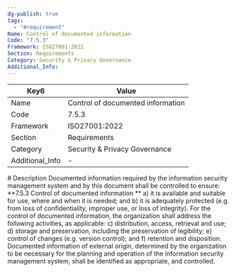 ```yaml
---
dg-publish: true
tags:
  - "#requirement"
Name: Control of documented information
Code: "7.5.3"
Framework: ISO27001:2022
Section: Requirements
Category: Security & Privacy Governance
Additional_Info: 
---
```


<div><table class="dataview table-view-table"><thead class="table-view-thead"><tr class="table-view-tr-header"><th class="table-view-th"><span>Key</span><span class="dataview small-text">6</span></th><th class="table-view-th"><span>Value</span></th></tr></thead><tbody class="table-view-tbody"><tr><td><span>Name</span></td><td><span>Control of documented information</span></td></tr><tr><td><span>Code</span></td><td><span>7.5.3</span></td></tr><tr><td><span>Framework</span></td><td><span>ISO27001:2022</span></td></tr><tr><td><span>Section</span></td><td><span>Requirements</span></td></tr><tr><td><span>Category</span></td><td><span>Security &amp; Privacy Governance</span></td></tr><tr><td><span>Additional_Info</span></td><td><span>-</span></td></tr></tbody></table></div>
# Description
Documented information required by the information security management system and by this document shall be controlled to ensure: 
**7.5.3 Control of documented information **
a) it is available and suitable for use, where and when it is needed; and
 b) it is adequately protected (e.g. from loss of confidentiality, improper use, or loss of integrity). 
For the control of documented information, the organization shall address the following activities, as applicable: 
c) distribution, access, retrieval and use;
 d) storage and preservation, including the preservation of legibility; e) control of changes (e.g. version control); and
 f) retention and disposition. 
Documented information of external origin, determined by the organization to be necessary for the planning and operation of the information security management system, shall be identified as appropriate, and controlled.
